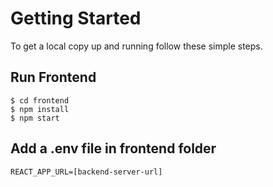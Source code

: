 # Getting Started
To get a local copy up and running follow these simple steps.
 
## Run Frontend
```
$ cd frontend
$ npm install
$ npm start
```
## Add a .env file in frontend folder
```
REACT_APP_URL=[backend-server-url]
```
